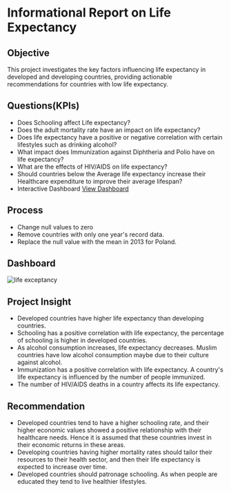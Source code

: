 # Informational Report on Life Expectancy 
## Objective 
This project investigates the key factors influencing life expectancy in developed and developing countries, providing actionable recommendations for countries with low life expectancy. 
## Questions(KPIs)
- Does Schooling  affect Life expectancy?
- Does the adult mortality rate have an impact on life expectancy?
- Does life expectancy have a positive or negative correlation with certain lifestyles such as drinking alcohol? 
-	What impact does Immunization against Diphtheria and Polio have on life expectancy?
- What are the effects of  HIV/AIDS on life expectancy?
- Should countries below the Average life expectancy increase their Healthcare expenditure to improve their  average lifespan?
- Interactive Dashboard <a href= https://github.com/Comfort-del/Life-Expectancy/blob/main/Life%20Expectany%20Dashboard.pbix>View Dashboard</a>
## Process
- Change null values to zero
- Remove countries with only one year's record data.
- Replace the null value with the mean in 2013 for Poland. 
## Dashboard
![life exceptancy](https://github.com/user-attachments/assets/c427596e-f994-4498-a98b-a17f76bfe20e)
## Project Insight
- Developed countries have higher life expectancy than developing countries.
- Schooling has a positive correlation with life expectancy, the percentage of schooling is higher in developed countries.
- As alcohol consumption increases, life expectancy decreases. Muslim countries have low alcohol consumption maybe due to their culture against alcohol.
- Immunization has a positive correlation with life expectancy. A country's life expectancy is influenced by the number of  people immunized. 
- The number of HIV/AIDS deaths in a country affects its life expectancy.
## Recommendation
-  Developed countries tend to have a higher schooling rate, and their higher economic  values showed a positive relationship with their healthcare needs.  Hence it is assumed that these countries invest in their economic returns in these areas.
- Developing countries having higher  mortality rates should tailor their resources to their health sector, and then their life expectancy is expected to increase over time.
- Developed countries should patronage schooling. As when people are educated they tend to live healthier lifestyles. 





